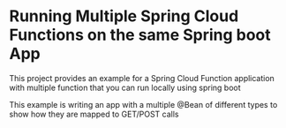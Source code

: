 # Running Multiple Spring Cloud Functions on the same Spring boot App


This project provides an example for a Spring Cloud Function application with multiple function that you can run locally using spring boot

This example is writing an app with a multiple @Bean of different types to show how they are mapped to GET/POST calls 
